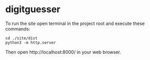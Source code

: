 # digitguesser

To run the site open terminal in the project root and execute these commands:

```
cd ./site/dist
python3 -m http.server
```

Then open http://localhost:8000/ in your web browser.
